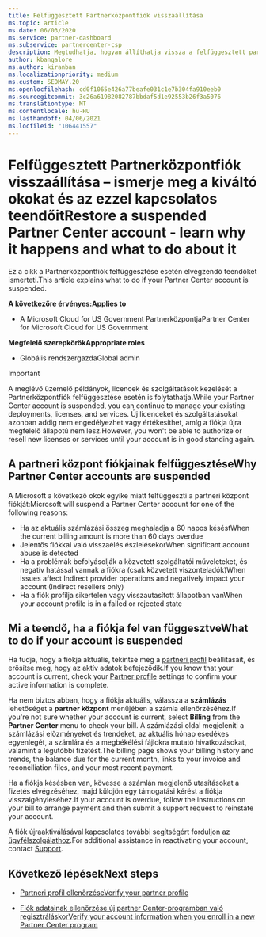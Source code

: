 ```yaml
---
title: Felfüggesztett Partnerközpontfiók visszaállítása
ms.topic: article
ms.date: 06/03/2020
ms.service: partner-dashboard
ms.subservice: partnercenter-csp
description: Megtudhatja, hogyan állíthatja vissza a felfüggesztett partneri központ fiókját, a partneri fiókok felfüggesztését, valamint azt, hogy miként használhatja a fiókját a felfüggesztés során.
author: kbangalore
ms.author: kiranban
ms.localizationpriority: medium
ms.custom: SEOMAY.20
ms.openlocfilehash: cd0f1065e426a77beafe031c1e7b304fa910eeb0
ms.sourcegitcommit: 3c26a61982082787bbdaf5d1e92553b26f3a5076
ms.translationtype: MT
ms.contentlocale: hu-HU
ms.lasthandoff: 04/06/2021
ms.locfileid: "106441557"
---
```

# <a name="restore-a-suspended-partner-center-account---learn-why-it-happens-and-what-to-do-about-it"></a><span data-ttu-id="6ef3e-103">Felfüggesztett Partnerközpontfiók visszaállítása – ismerje meg a kiváltó okokat és az ezzel kapcsolatos teendőit</span><span class="sxs-lookup"><span data-stu-id="6ef3e-103">Restore a suspended Partner Center account - learn why it happens and what to do about it</span></span>

<span data-ttu-id="6ef3e-104">Ez a cikk a Partnerközpontfiók felfüggesztése esetén elvégzendő teendőket ismerteti.</span><span class="sxs-lookup"><span data-stu-id="6ef3e-104">This article explains what to do if your Partner Center account is suspended.</span></span>

<span data-ttu-id="6ef3e-105">**A következőre érvényes:**</span><span class="sxs-lookup"><span data-stu-id="6ef3e-105">**Applies to**</span></span>

- <span data-ttu-id="6ef3e-106">A Microsoft Cloud for US Government Partnerközpontja</span><span class="sxs-lookup"><span data-stu-id="6ef3e-106">Partner Center for Microsoft Cloud for US Government</span></span>

<span data-ttu-id="6ef3e-107">**Megfelelő szerepkörök**</span><span class="sxs-lookup"><span data-stu-id="6ef3e-107">**Appropriate roles**</span></span>

- <span data-ttu-id="6ef3e-108">Globális rendszergazda</span><span class="sxs-lookup"><span data-stu-id="6ef3e-108">Global admin</span></span>


> [!IMPORTANT]  
> <span data-ttu-id="6ef3e-109">A meglévő üzemelő példányok, licencek és szolgáltatások kezelését a Partnerközpontfiók felfüggesztése esetén is folytathatja.</span><span class="sxs-lookup"><span data-stu-id="6ef3e-109">While your Partner Center account is suspended, you can continue to manage your existing deployments, licenses, and services.</span></span> <span data-ttu-id="6ef3e-110">Új licenceket és szolgáltatásokat azonban addig nem engedélyezhet vagy értékesíthet, amíg a fiókja újra megfelelő állapotú nem lesz.</span><span class="sxs-lookup"><span data-stu-id="6ef3e-110">However, you won't be able to authorize or resell new licenses or services until your account is in good standing again.</span></span>

## <a name="why-partner-center-accounts-are-suspended"></a><span data-ttu-id="6ef3e-111">A partneri központ fiókjainak felfüggesztése</span><span class="sxs-lookup"><span data-stu-id="6ef3e-111">Why Partner Center accounts are suspended</span></span>

<span data-ttu-id="6ef3e-112">A Microsoft a következő okok egyike miatt felfüggeszti a partneri központ fiókját:</span><span class="sxs-lookup"><span data-stu-id="6ef3e-112">Microsoft will suspend a Partner Center account for one of the following reasons:</span></span>

- <span data-ttu-id="6ef3e-113">Ha az aktuális számlázási összeg meghaladja a 60 napos késést</span><span class="sxs-lookup"><span data-stu-id="6ef3e-113">When the current billing amount is more than 60 days overdue</span></span>
- <span data-ttu-id="6ef3e-114">Jelentős fiókkal való visszaélés észlelésekor</span><span class="sxs-lookup"><span data-stu-id="6ef3e-114">When significant account abuse is detected</span></span>
- <span data-ttu-id="6ef3e-115">Ha a problémák befolyásolják a közvetett szolgáltatói műveleteket, és negatív hatással vannak a fiókra (csak közvetett viszonteladók)</span><span class="sxs-lookup"><span data-stu-id="6ef3e-115">When issues affect Indirect provider operations and negatively impact your account (Indirect resellers only)</span></span>
- <span data-ttu-id="6ef3e-116">Ha a fiók profilja sikertelen vagy visszautasított állapotban van</span><span class="sxs-lookup"><span data-stu-id="6ef3e-116">When your account profile is in a failed or rejected state</span></span>

## <a name="what-to-do-if-your-account-is-suspended"></a><span data-ttu-id="6ef3e-117">Mi a teendő, ha a fiókja fel van függesztve</span><span class="sxs-lookup"><span data-stu-id="6ef3e-117">What to do if your account is suspended</span></span>

<span data-ttu-id="6ef3e-118">Ha tudja, hogy a fiókja aktuális, tekintse meg a [partneri profil](https://partner.microsoft.com/pcv/accountsettings/partnerprofile) beállításait, és erősítse meg, hogy az aktív adatok befejeződik.</span><span class="sxs-lookup"><span data-stu-id="6ef3e-118">If you know that your account is current, check your [Partner profile](https://partner.microsoft.com/pcv/accountsettings/partnerprofile) settings to confirm your active information is complete.</span></span> 

<span data-ttu-id="6ef3e-119">Ha nem biztos abban, hogy a fiókja aktuális, válassza a **számlázás** lehetőséget a **partner központ** menüjében a számla ellenőrzéséhez.</span><span class="sxs-lookup"><span data-stu-id="6ef3e-119">If you're not sure whether your account is current, select **Billing** from the **Partner Center** menu to check your bill.</span></span> <span data-ttu-id="6ef3e-120">A számlázási oldal megjeleníti a számlázási előzményeket és trendeket, az aktuális hónap esedékes egyenlegét, a számlára és a megbékélési fájlokra mutató hivatkozásokat, valamint a legutóbbi fizetést.</span><span class="sxs-lookup"><span data-stu-id="6ef3e-120">The billing page shows your billing history and trends, the balance due for the current month, links to your invoice and reconciliation files, and your most recent payment.</span></span>

<span data-ttu-id="6ef3e-121">Ha a fiókja késésben van, kövesse a számlán megjelenő utasításokat a fizetés elvégzéséhez, majd küldjön egy támogatási kérést a fiókja visszaigényléséhez.</span><span class="sxs-lookup"><span data-stu-id="6ef3e-121">If your account is overdue, follow the instructions on your bill to arrange payment and then submit a support request to reinstate your account.</span></span> 

<span data-ttu-id="6ef3e-122">A fiók újraaktiválásával kapcsolatos további segítségért forduljon az [ügyfélszolgálathoz](https://partner.microsoft.com/dashboard/support/csp/servicerequests/create).</span><span class="sxs-lookup"><span data-stu-id="6ef3e-122">For additional assistance in reactivating your account, contact [Support](https://partner.microsoft.com/dashboard/support/csp/servicerequests/create).</span></span>

## <a name="next-steps"></a><span data-ttu-id="6ef3e-123">Következő lépések</span><span class="sxs-lookup"><span data-stu-id="6ef3e-123">Next steps</span></span>

- [<span data-ttu-id="6ef3e-124">Partneri profil ellenőrzése</span><span class="sxs-lookup"><span data-stu-id="6ef3e-124">Verify your partner profile</span></span>](update-your-partner-profile.md)

- [<span data-ttu-id="6ef3e-125">Fiók adatainak ellenőrzése új partner Center-programban való regisztráláskor</span><span class="sxs-lookup"><span data-stu-id="6ef3e-125">Verify your account information when you enroll in a new Partner Center program</span></span>](verification-responses.md)
